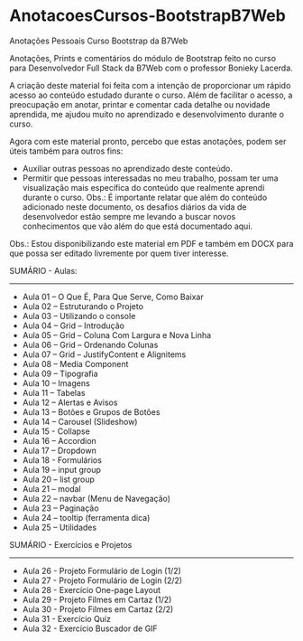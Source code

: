 # AnotacoesCursos-BootstrapB7Web
Anotações Pessoais Curso Bootstrap da B7Web

Anotações, Prints e comentários do módulo de Bootstrap feito no curso para Desenvolvedor Full Stack da B7Web com o professor Bonieky Lacerda.

A criação deste material foi feita com a intenção de proporcionar um rápido acesso ao conteúdo estudado durante o curso. Além de facilitar o acesso, a preocupação em anotar, printar e comentar cada detalhe ou novidade aprendida, me ajudou muito no aprendizado e desenvolvimento durante o curso.

Agora com este material pronto, percebo que estas anotações, podem ser úteis também para outros fins:
- Auxiliar outras pessoas no aprendizado deste conteúdo.
- Permitir que pessoas interessadas no meu trabalho, possam ter uma visualização mais específica do conteúdo que realmente aprendi durante o curso.
  Obs.: É importante relatar que além do conteúdo adicionado neste documento, os desafios diários da vida de desenvolvedor estão sempre me levando a buscar novos conhecimentos que vão além do que está documentado aqui.

Obs.: Estou disponibilizando este material em PDF e também em DOCX para que possa ser editado livremente por quem tiver interesse.

SUMÁRIO - Aulas:
_________________________________________________________________

- Aula 01 – O Que É, Para Que Serve, Como Baixar
- Aula 02 – Estruturando o Projeto
- Aula 03 – Utilizando o console
- Aula 04 – Grid – Introdução
- Aula 05 – Grid – Coluna Com Largura e Nova Linha
- Aula 06 – Grid – Ordenando Colunas
- Aula 07 – Grid – JustifyContent e Alignitems
- Aula 08 – Media Component
- Aula 09 – Tipografia
- Aula 10 – Imagens
- Aula 11 – Tabelas
- Aula 12 – Alertas e Avisos
- Aula 13 – Botões e Grupos de Botões
- Aula 14 – Carousel (Slideshow)
- Aula 15 - Collapse
- Aula 16 – Accordion
- Aula 17 – Dropdown
- Aula 18 - Formulários
- Aula 19 – input group
- Aula 20 – list group
- Aula 21 – modal
- Aula 22 – navbar (Menu de Navegação)
- Aula 23 – Paginação
- Aula 24 – tooltip (ferramenta dica)
- Aula 25 – Utilidades

SUMÁRIO - Exercícios e Projetos
_________________________________________________________________

- Aula 26 - Projeto Formulário de Login (1/2)
- Aula 27 - Projeto Formulário de Login (2/2)
- Aula 28 - Exercício One-page Layout
- Aula 29 - Projeto Filmes em Cartaz (1/2)
- Aula 30 - Projeto Filmes em Cartaz (2/2)
- Aula 31 - Exercício Quiz
- Aula 32 - Exercício Buscador de GIF
